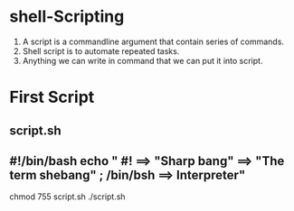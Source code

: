 # shell-Scripting

1. A script is a commandline argument that contain series of commands.
2. Shell script is to automate repeated tasks.
3. Anything we can write in command that we can put it into script.

First Script
================
script.sh
--------------

 #!/bin/bash
 echo " #! ==> "Sharp bang" ==> "The term shebang" ; /bin/bsh ==> Interpreter"
-------------------------

chmod 755 script.sh
./script.sh

